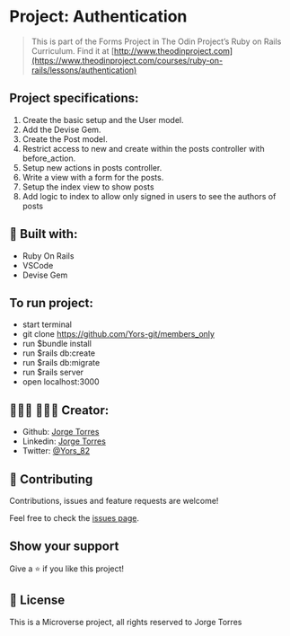 # Project: Authentication

> This is part of the Forms Project in The Odin Project’s Ruby on Rails Curriculum. Find it at
[http://www.theodinproject.com](https://www.theodinproject.com/courses/ruby-on-rails/lessons/authentication)

## Project specifications:
1. Create the basic setup and the User model.
2. Add the Devise Gem.
3. Create the Post model. 
4. Restrict access to new and create within the posts controller with before_action.
5. Setup new actions in posts controller.
6. Write a view with a form for the posts.
7. Setup the index view to show posts 
8. Add logic to index to allow only signed in users to see the authors of posts   

## 🔨 Built with:

- Ruby On Rails
- VSCode
- Devise Gem

## To run project:

- start terminal
- git clone https://github.com/Yors-git/members_only
- run $bundle install
- run $rails db:create
- run $rails db:migrate
- run $rails server
- open localhost:3000

## 👨🏽‍💻 👨🏿‍💻 Creator:

- Github: [Jorge Torres](https://github.com/Yors-git)
- Linkedin: [Jorge Torres](https://www.linkedin.com/in/jtbribiesca/)
- Twitter: [@Yors_82](https://twitter.com/Yors_82)

## 🤝 Contributing

Contributions, issues and feature requests are welcome!

Feel free to check the [issues page](https://github.com/Yors-git/members_only/issues).

## Show your support

Give a ⭐️ if you like this project!

## 📝 License

This is a Microverse project, all rights reserved to Jorge Torres
